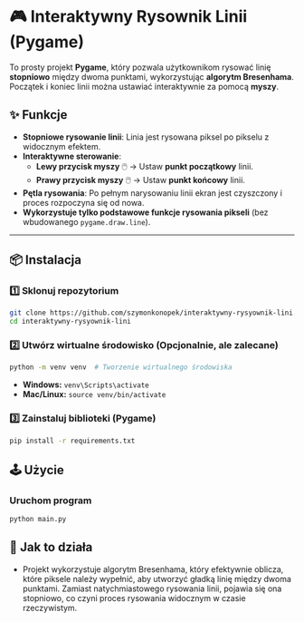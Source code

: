 # 🎮 Interaktywny Rysownik Linii (Pygame)

To prosty projekt **Pygame**, który pozwala użytkownikom rysować linię **stopniowo** między dwoma punktami, wykorzystując **algorytm Bresenhama**. Początek i koniec linii można ustawiać interaktywnie za pomocą **myszy**.

## ✨ Funkcje

- **Stopniowe rysowanie linii**: Linia jest rysowana piksel po pikselu z widocznym efektem.
- **Interaktywne sterowanie**:
  - **Lewy przycisk myszy** 🖱️ → Ustaw **punkt początkowy** linii.
  - **Prawy przycisk myszy** 🖱️ → Ustaw **punkt końcowy** linii.
- **Pętla rysowania**: Po pełnym narysowaniu linii ekran jest czyszczony i proces rozpoczyna się od nowa.
- **Wykorzystuje tylko podstawowe funkcje rysowania pikseli** (bez wbudowanego `pygame.draw.line`).

---

## 📦 Instalacja

### 1️⃣ **Sklonuj repozytorium**

```sh
git clone https://github.com/szymonkonopek/interaktywny-rysyownik-lini.git
cd interaktywny-rysyownik-lini
```

### 2️⃣ Utwórz wirtualne środowisko (Opcjonalnie, ale zalecane)

```sh
python -m venv venv  # Tworzenie wirtualnego środowiska
```

- **Windows:** `venv\Scripts\activate`
- **Mac/Linux:** `source venv/bin/activate`

### 3️⃣ Zainstaluj biblioteki (Pygame)

```sh
pip install -r requirements.txt
```

## 🕹️ Użycie

### Uruchom program

```sh
python main.py
```

## 🔧 Jak to działa

- Projekt wykorzystuje algorytm Bresenhama, który efektywnie oblicza, które piksele należy wypełnić, aby utworzyć gładką linię między dwoma punktami. Zamiast natychmiastowego rysowania linii, pojawia się ona stopniowo, co czyni proces rysowania widocznym w czasie rzeczywistym.
